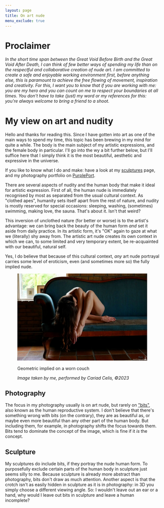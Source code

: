 ```yaml
---
layout: page
title: On art nude
menu_exclude: true
---
```


# Proclaimer
_In the short time span between the Great Void Before Birth and the Great Void After Death, I can think of few better
ways of spending my life than on the respectful and collaborative creation of nude art. I am committed to create a safe and 
enjoyable working environment first, before anything else, this is paramount to achieve the free flowing of movement,
inspiration and creativity. For this, I want you to know that if you are working with me: you are my hero and you can
count on me to respect your boundaries at all times. You don't have to take (just) my word or my references for this: 
you're always welcome to bring a friend to a shoot._

# My view on art and nudity

Hello and thanks for reading this. Since I have gotten into art as one of the main ways to spend my time, this topic 
has been brewing in my mind for quite a while. The body is the main subject of my artistic expressions, and the 
female body in particular. I'll go into the wy a bit further below, but I'll suffice here that I simply think it
is the most beautiful, aesthetic and expressive in the universe.

If you like to know what I do and make: have a look at my [sculptures](/pages/sculpture.html) page, and my photography
portfolio on [PurplePort](https://purpleport.com/portfolio/antfield).

There are several aspects of nudity and the human body that make it ideal for artistic expression. First of all, the
human nude is immediately recognised by most as separated from the usual cultural context. As "clothed
apes", humanity sets itself apart from the rest of nature, and nudity is mostly reserved for special occasions:
sleeping, washing, (sometimes) swimming, making love, the sauna. That's about it. Isn't that weird?

This inversion of unclothed nature (for better or worse) is to the artist's advantage: we can bring back the beauty of
the
human form _and_ set it aside from daily practice. In its artistic form, it's "OK" again to gaze at what we (literally)
shy away from. The artistic art nude creates its own context in which we can, to some limited and very temporary extent,
be re-acquainted with our beautiful, natural self.

Yes, I do believe that because of this cultural context, _any_ art nude portrayal carries some level of eroticism, even
(and sometimes more so) the fully implied nude.

<figure>
    <a href="https://purpleport.com/portfolio/antfield/image/7837284/photographer">
        <img alt="Geometric implied on a worn couch" src="/static/img/geometric_implied_on_couch_altered_wm_20pct.jpg" title="Implied"/>
    </a>
    <figcaption>
        <p>Geometric implied on a worn couch</p>
        <p><i>Image taken by me, performed by Cariad Celis, ©2023</i></p>
    </figcaption>
</figure>

## Photography

The focus in my photography usually is on art nude, but rarely
on ["bits"](https://en.wikipedia.org/wiki/Human_reproductive_system), also known as the human reproductive system. I 
don't believe that there's something wrong with bits (on the contrary), they are as beautiful as, or maybe even more
beautiful than any other part of the human body. But including them, for example, in photography shifts the focus
towards them. Bits tend to dominate the concept of the image, which is fine if it _is_ the concept.

## Sculpture

My sculptures do include bits, if they portray the nude human form. To purposefully exclude certain parts of the human
body in sculpture just seems silly to me. Because sculpture is already more abstract than photography, bits don't draw
as much attention. Another aspect is that the crotch isn't as easily hidden in sculpture as it is in photography: in 3D
you simply choose a different viewing angle. So: I wouldn't leave out an ear or a hand, why would I leave out bits in
sculpture and leave a human incomplete?
